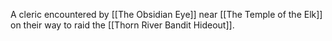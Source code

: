 A cleric encountered by [[The Obsidian Eye]] near [[The Temple of the Elk]] on their way to raid the [[Thorn River Bandit Hideout]].